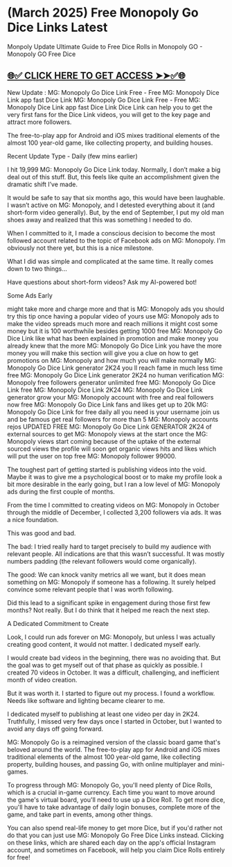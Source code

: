 # (March 2025) Free Monopoly Go Dice Links Latest

Monpoly Update Ultimate Guide to Free Dice Rolls in Monopoly GO - Monopoly GO Free Dice

 

## [🌐✅ CLICK HERE TO GET ACCESS ➤➤✅🌐](https://cutli.me/Mpldk)

 

New Update : MG: Monopoly Go Dice Link Free - Free MG: Monopoly Dice Link app fast Dice Link MG: Monopoly Go Dice Link Free - Free MG: Monopoly Dice Link app fast Dice Link Dice Link can help you to get the very first fans for the Dice Link videos, you will get to the key page and attract more followers.

 

The free-to-play app for Android and iOS mixes traditional elements of the almost 100 year-old game, like collecting property, and building houses.


Recent Update Type - Daily (few mins earlier)

I hit 19,999 MG: Monopoly Go Dice Link today. Normally, I don’t make a big deal out of this stuff. But, this feels like quite an accomplishment given the dramatic shift I’ve made.


It would be safe to say that six months ago, this would have been laughable. I wasn’t active on MG: Monopoly, and I detested everything about it (and short-form video generally). But, by the end of September, I put my old man shoes away and realized that this was something I needed to do.


When I committed to it, I made a conscious decision to become the most followed account related to the topic of Facebook ads on MG: Monopoly. I’m obviously not there yet, but this is a nice milestone.


What I did was simple and complicated at the same time. It really comes down to two things…


Have questions about short-form videos? Ask my AI-powered bot!


Some Ads Early

might take more and charge more and that is MG: Monopoly ads you should try this tip once having a popular video of yours use MG: Monopoly ads to make the video spreads much more and reach millions it might cost some money but it is 100 worthwhile besides getting 1000 free MG: Monopoly Go Dice Link like what has been explained in promotion and make money you already knew that the more MG: Monopoly Go Dice Link you have the more money you will make this section will give you a clue on how to get promotions on MG: Monopoly and how much you will make normally MG: Monopoly Go Dice Link generator 2K24 you ll reach fame in much less time free MG: Monopoly Go Dice Link generator 2K24 no human verification MG: Monopoly free followers generator unlimited free MG: Monopoly Go Dice Link free MG: Monopoly Dice Link 2K24 MG: Monopoly Go Dice Link generator grow your MG: Monopoly account with free and real followers now free MG: Monopoly Go Dice Link fans and likes get up to 20k MG: Monopoly Go Dice Link for free daily all you need is your username join us and be famous get real followers for more than 5 MG: Monopoly accounts rejos UPDATED FREE MG: Monopoly Go Dice Link GENERATOR 2K24 of external sources to get MG: Monopoly views at the start once the MG: Monopoly views start coming because of the uptake of the external sourced views the profile will soon get organic views hits and likes which will put the user on top free MG: Monopoly follower 99000.


The toughest part of getting started is publishing videos into the void. Maybe it was to give me a psychological boost or to make my profile look a bit more desirable in the early going, but I ran a low level of MG: Monopoly ads during the first couple of months.


From the time I committed to creating videos on MG: Monopoly in October through the middle of December, I collected 3,200 followers via ads. It was a nice foundation.


This was good and bad.


The bad: I tried really hard to target precisely to build my audience with relevant people. All indications are that this wasn’t successful. It was mostly numbers padding (the relevant followers would come organically).


The good: We can knock vanity metrics all we want, but it does mean something on MG: Monopoly if someone has a following. It surely helped convince some relevant people that I was worth following.


Did this lead to a significant spike in engagement during those first few months? Not really. But I do think that it helped me reach the next step.


A Dedicated Commitment to Create

Look, I could run ads forever on MG: Monopoly, but unless I was actually creating good content, it would not matter. I dedicated myself early.


I would create bad videos in the beginning, there was no avoiding that. But the goal was to get myself out of that phase as quickly as possible. I created 70 videos in October. It was a difficult, challenging, and inefficient month of video creation.


But it was worth it. I started to figure out my process. I found a workflow. Needs like software and lighting became clearer to me.


I dedicated myself to publishing at least one video per day in 2K24. Truthfully, I missed very few days once I started in October, but I wanted to avoid any days off going forward.


MG: Monopoly Go is a reimagined version of the classic board game that's beloved around the world. The free-to-play app for Android and iOS mixes traditional elements of the almost 100 year-old game, like collecting property, building houses, and passing Go, with online multiplayer and mini-games.


To progress through MG: Monopoly Go, you'll need plenty of Dice Rolls, which is a crucial in-game currency. Each time you want to move around the game's virtual board, you'll need to use up a Dice Roll. To get more dice, you'll have to take advantage of daily login bonuses, complete more of the game, and take part in events, among other things.


You can also spend real-life money to get more Dice, but if you'd rather not do that you can just use MG: Monopoly Go Free Dice Links instead. Clicking on these links, which are shared each day on the app's official Instagram account, and sometimes on Facebook, will help you claim Dice Rolls entirely for free!
